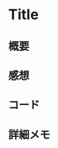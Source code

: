 # Title

<!-- 書籍へのリンク -->

## 概要

<!-- 何についての本であるか？
- その本全体が何に関するものであるかを簡潔に整理する
- 主要な部分を順序よく関連付け，概要を述べる．
- 著者が解決しようとしている問題は何か -->

## 感想

## コード

## 詳細メモ

<!-- 内容の解釈
- キーワードはなにか
- 著者の命題は何か．
- 一連の文の中に論証を見つける．
- 著者が解決した問題は何か．解決されていない問題は何か．未解決の場合は著者が自覚しているか -->
